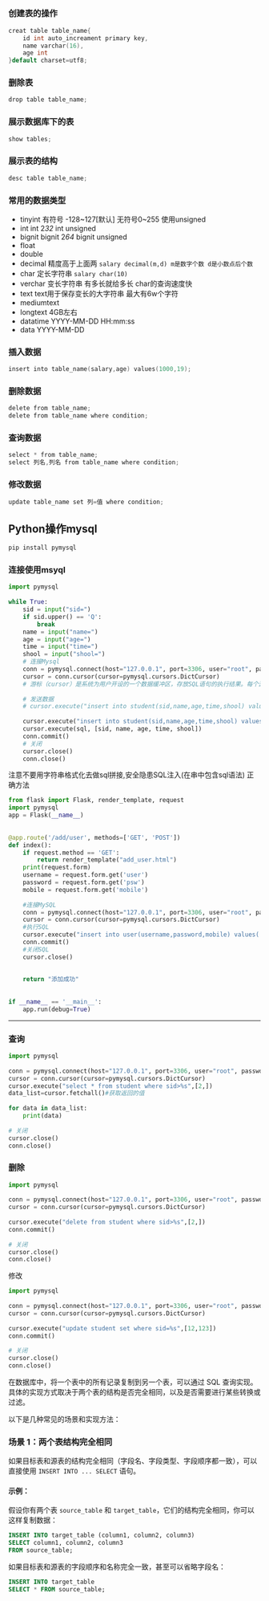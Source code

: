 ## 
### 创建表的操作
```c
creat table table_name{
	id int auto_increament primary key,
	name varchar(16),
	age int
}default charset=utf8;
```
### 删除表
```c
drop table table_name;
```
### 展示数据库下的表
```c
show tables;
```
### 展示表的结构
```c
desc table table_name;
```
### 常用的数据类型
- tinyint
	有符号 -128~127[默认]
	无符号0~255 使用unsigned
- int
	int 2*32*
	int unsigned 
- bignit
	bignit 2*64*
	bignit unsigned
- float
- double
- decimal 精度高于上面两
	`salary decimal(m,d) m是数字个数 d是小数点后个数` 
- char 定长字符串
	`salary char(10) `
- verchar 变长字符串
	有多长就给多长 char的查询速度快
- text
	text用于保存变长的大字符串 最大有6w个字符
- mediumtext  
- longtext 4GB左右
- datatime
	YYYY-MM-DD HH:mm:ss
- data
	YYYY-MM-DD
### 插入数据
```c
insert into table_name(salary,age) values(1000,19);
```
### 删除数据
```c
delete from table_name;
delete from table_name where condition;
```
### 查询数据
```c
select * from table_name;
select 列名,列名 from table_name where condition;
```
### 修改数据
```c
update table_name set 列=值 where condition;
```

## Python操作mysql
```python
pip install pymysql
```
### 连接使用msyql
```python
import pymysql  
  
while True:  
    sid = input("sid=")  
    if sid.upper() == 'Q':  
        break  
    name = input("name=")  
    age = input("age=")  
    time = input("time=")  
    shool = input("shool=")  
    # 连接Mysql  
    conn = pymysql.connect(host="127.0.0.1", port=3306, user="root", passwd="123456", db="testz", charset="utf8", )  
    cursor = conn.cursor(cursor=pymysql.cursors.DictCursor)  
    # 游标（cursor）是系统为用户开设的一个数据缓冲区，存放SQL语句的执行结果。每个游标区都有一个名字,用户可以用SQL语句逐一从游标中获取记录，并赋给主变量，交由主语言进一步处理。  
  
    # 发送数据  
    # cursor.execute("insert into student(sid,name,age,time,shool) values('3','xie','19','2022-04-04 00:00:00','jx')")  
  
    cursor.execute("insert into student(sid,name,age,time,shool) values(%s,%s,%s,%s,%s)")  
    cursor.execute(sql, [sid, name, age, time, shool])  
    conn.commit()  
    # 关闭  
    cursor.close()  
    conn.close()
```
注意不要用字符串格式化去做sql拼接,安全隐患SQL注入(在串中包含sql语法)
正确方法
```python
from flask import Flask, render_template, request  
import pymysql  
app = Flask(__name__)  
  
  
@app.route('/add/user', methods=['GET', 'POST'])  
def index():  
    if request.method == 'GET':  
        return render_template("add_user.html")  
    print(request.form)  
    username = request.form.get('user')  
    password = request.form.get('psw')  
    mobile = request.form.get('mobile')  
  
    #连接MySQL  
    conn = pymysql.connect(host="127.0.0.1", port=3306, user="root", passwd="123456", db="school", charset="utf8", )  
    cursor = conn.cursor(cursor=pymysql.cursors.DictCursor)  
    #执行SQL  
    cursor.execute("insert into user(username,password,mobile) values('%s','%s','%s')" % (username, password, mobile))  
    conn.commit()  
    #关闭SQL  
    cursor.close()  
  
  
    return "添加成功"  
  
  
if __name__ == '__main__':  
    app.run(debug=True)
```
___
### 查询
```python
import pymysql  
  
conn = pymysql.connect(host="127.0.0.1", port=3306, user="root", passwd="123456", db="testz", charset="utf8", )  
cursor = conn.cursor(cursor=pymysql.cursors.DictCursor)  
cursor.execute("select * from student where sid>%s",[2,])  
data_list=cursor.fetchall()#获取返回的值  
  
for data in data_list:  
    print(data)  
  
# 关闭  
cursor.close()  
conn.close()
```
### 删除
```python
import pymysql  
  
conn = pymysql.connect(host="127.0.0.1", port=3306, user="root", passwd="123456", db="testz", charset="utf8", )  
cursor = conn.cursor(cursor=pymysql.cursors.DictCursor)  
  
cursor.execute("delete from student where sid>%s",[2,])  
conn.commit()  
  
# 关闭  
cursor.close()  
conn.close()
```

修改
```python
import pymysql  
  
conn = pymysql.connect(host="127.0.0.1", port=3306, user="root", passwd="123456", db="testz", charset="utf8", )  
cursor = conn.cursor(cursor=pymysql.cursors.DictCursor)  
  
cursor.execute("update student set where sid=%s",[12,123])  
conn.commit()  
  
# 关闭  
cursor.close()  
conn.close()
```

在数据库中，将一个表中的所有记录复制到另一个表，可以通过 SQL 查询实现。具体的实现方式取决于两个表的结构是否完全相同，以及是否需要进行某些转换或过滤。

以下是几种常见的场景和实现方法：

### **场景 1：两个表结构完全相同**

如果目标表和源表的结构完全相同（字段名、字段类型、字段顺序都一致），可以直接使用 `INSERT INTO ... SELECT` 语句。

#### 示例：

假设你有两个表 `source_table` 和 `target_table`，它们的结构完全相同，你可以这样复制数据：


```sql
INSERT INTO target_table (column1, column2, column3)
SELECT column1, column2, column3
FROM source_table;
```

如果目标表和源表的字段顺序和名称完全一致，甚至可以省略字段名：


```sql
INSERT INTO target_table
SELECT * FROM source_table;
```